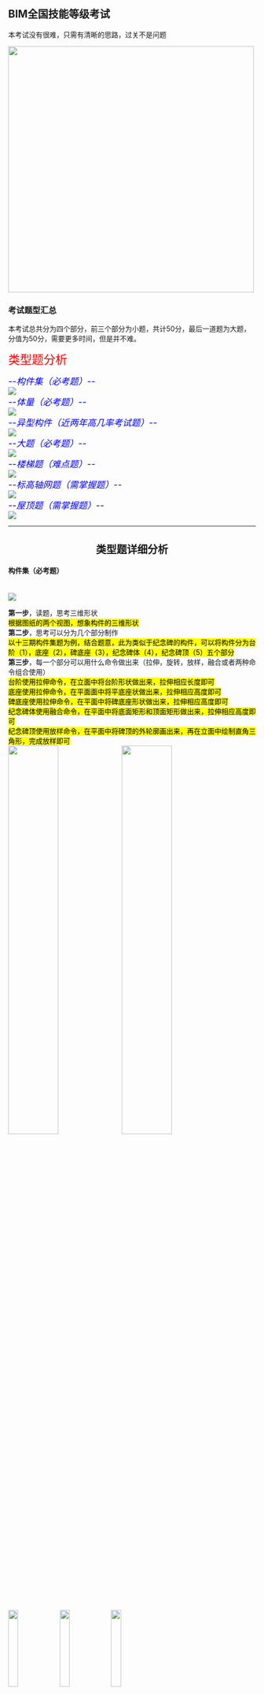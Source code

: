 ## BIM全国技能等级考试

本考试没有很难，只需有清晰的思路，过关不是问题

<img src="https://timgsa.baidu.com/timg?image&quality=80&size=b9999_10000&sec=1554803177206&di=daa322e42a57fbf97fac76e60697900e&imgtype=0&src=http%3A%2F%2Ff.zhulong.com%2Fv1%2Ftfs%2FT1ol_TBCbT1RCvBVdK_0_0_1600_0.jpg" width="500" height="500">

### 考试题型汇总

本考试总共分为四个部分，前三个部分为小题，共计50分，最后一道题为大题，分值为50分，需要更多时间，但是并不难。

<font color="red" size="5">类型题分析</font><br/>

<font color="blue" size="4"><em>--构件集（必考题）--</em></font><br/>
<img src="wenjian/十二期构件集题.jpg"/><br/>
<font color="blue" size="4"><em>--体量（必考题）--</em></font><br/>
<img src="wenjian/十二期体量题.jpg"/><br/>
<font color="blue" size="4"><em>--异型构件（近两年高几率考试题）--</em></font><br/>
<img src="wenjian/十二期异型模型题.jpg"/><br/>
<font color="blue" size="4"><em>--大题（必考题）--</em></font><br/>
<img src="wenjian/十一期大题.jpg"/><br/>
<font color="blue" size="4"><em>--楼梯题（难点题）--</em></font><br/>
<img src="wenjian/楼梯题.jpg"/><br/>
<font color="blue" size="4"><em>--标高轴网题（需掌握题）--</em></font><br/>
<img src="wenjian/标高轴网题.jpg"/><br/>
<font color="blue" size="4"><em>--屋顶题（需掌握题）--</em></font><br/>
<img src="wenjian/屋顶题.jpg"/><br/>

<HR>

<h2 align="center" >类型题详细分析</h2>
	
<h4>构件集（必考题）</h4> <br>	
<img src="构件集解析图片/构件集1.png" >
<p>
	<b>第一步</b>，读题，思考三维形状 <br>
			<mark>根据图纸的两个视图，想象构件的三维形状</mark> <br>
	<b>第二步</b>，思考可以分为几个部分制作<br>
			<mark>以十三期构件集题为例，结合题意，此为类似于纪念碑的构件，可以将构件分为台阶（1），底座（2），碑底座（3），纪念碑体（4），纪念碑顶（5）五个部分</mark> <br>
	<b>第三步</b>，每一个部分可以用什么命令做出来（拉伸，旋转，放样，融合或者两种命令组合使用）<br>
			<mark>台阶使用拉伸命令，在立面中将台阶形状做出来，拉伸相应长度即可</mark> <br>
			<mark>底座使用拉伸命令，在平面面中将平底座状做出来，拉伸相应高度即可</mark> <br>
			<mark>碑底座使用拉伸命令，在平面中将碑底座形状做出来，拉伸相应高度即可</mark> <br>
			<mark>纪念碑体使用融合命令，在平面中将底面矩形和顶面矩形做出来，拉伸相应高度即可</mark> <br>
			<mark>纪念碑顶使用放样命令，在平面中将碑顶的外轮廓画出来，再在立面中绘制直角三角形，完成放样即可</mark> <br>
			<img src="构件集解析图片/构件集1.png" width="45%" align="center">
			<img src="构件集解析图片/构件集1.png" width="45%" align="center"><br>
			<img src="构件集解析图片/构件集1.png" width="20%">
			<img src="构件集解析图片/构件集1.png" width="20%">
			<img src="构件集解析图片/构件集1.png" width="20%"> <br>
	<b>第四步</b>，建立好辅助线<br>
	<b>第五步</b>，分清在平面还是立面绘制<br>
	<b>第六步</b>，开始绘制<br>

		</p>
	<h4>体量（必考题）</h4> <br>	
		<p>	第一步，读题，确认是否需要载入到项目中<br>	
	第二步，思考一下，如何做可以生成形状，可以将实体性状分为几个部分好做<br>	
	第三步，开始建立体量模型<br>	
	第四步，载入到项目中，在需要楼板的标高，建立标高，点中体量点击体量楼层，需要的标高打钩；点击幕墙系统，点击需要的面，点创建系统；点击屋顶，确认是否为玻璃斜窗还是普通屋顶，点击面后点击创建屋顶；<br>	
	第五步，在三维窗口点击保存<br>	
		</p>
- Bulleted
- List

1. Numbered
2. List

**Bold** and _Italic_ and `Code` text

[Link](url) and ![Image](src)


 [阿尔山项目漫游视频](https://v.youku.com/v_show/id_XNDA3MjYxNDQ2MA==.html?spm=a2hzp.8244740.0.0).

### Jekyll Themes

Your Pages site will use the layout and styles from the Jekyll theme you have selected in your [repository settings](https://github.com/YanQimeng/BIM/settings). The name of this theme is saved in the Jekyll `_config.yml` configuration file.

### Support or Contact

Having trouble with Pages? Check out our [documentation](https://help.github.com/categories/github-pages-basics/) or [contact support](https://github.com/contact) and we’ll help you sort it out.
